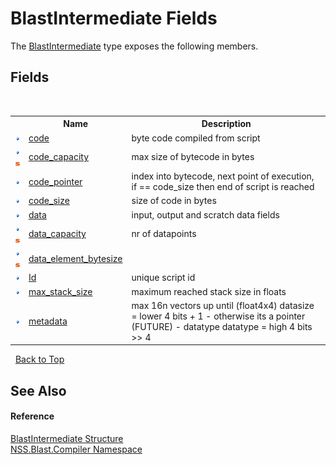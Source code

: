 # BlastIntermediate Fields
 

The <a href="32900304-967e-b7b4-7743-8a10dd78931b.md">BlastIntermediate</a> type exposes the following members.


## Fields
&nbsp;<table><tr><th></th><th>Name</th><th>Description</th></tr><tr><td>![Public field](media/pubfield.gif "Public field")</td><td><a href="b600729d-69c6-e7da-b60d-a12ae52a77ce.md">code</a></td><td>
byte code compiled from script</td></tr><tr><td>![Public field](media/pubfield.gif "Public field")![Static member](media/static.gif "Static member")</td><td><a href="321446d6-7e13-66e5-0458-cbb7721a78b1.md">code_capacity</a></td><td>
max size of bytecode in bytes</td></tr><tr><td>![Public field](media/pubfield.gif "Public field")</td><td><a href="d115736c-a8a6-8e74-0a8b-95fb624179c6.md">code_pointer</a></td><td>
index into bytecode, next point of execution, if == code_size then end of script is reached</td></tr><tr><td>![Public field](media/pubfield.gif "Public field")</td><td><a href="a6a4e6d8-6342-5e0e-d480-73140adb77d1.md">code_size</a></td><td>
size of code in bytes</td></tr><tr><td>![Public field](media/pubfield.gif "Public field")</td><td><a href="df9ce676-9a09-e5b0-3e44-0ca6fe8eb81e.md">data</a></td><td>
input, output and scratch data fields</td></tr><tr><td>![Public field](media/pubfield.gif "Public field")![Static member](media/static.gif "Static member")</td><td><a href="db50f46b-565f-c93b-497f-14704b37c353.md">data_capacity</a></td><td>
nr of datapoints</td></tr><tr><td>![Public field](media/pubfield.gif "Public field")![Static member](media/static.gif "Static member")</td><td><a href="a203d5ba-3b83-988d-8cdc-2d7e3d73f0f2.md">data_element_bytesize</a></td><td></td></tr><tr><td>![Public field](media/pubfield.gif "Public field")</td><td><a href="4d938a0f-b97f-e021-4213-084aa1b003f4.md">Id</a></td><td>
unique script id</td></tr><tr><td>![Public field](media/pubfield.gif "Public field")</td><td><a href="b52f5d99-1327-8c4e-b6f6-3aab432c05d2.md">max_stack_size</a></td><td>
maximum reached stack size in floats</td></tr><tr><td>![Public field](media/pubfield.gif "Public field")</td><td><a href="1b4dd70d-faa4-2645-1467-712f3634a64a.md">metadata</a></td><td>
max 16n vectors up until (float4x4) datasize = lower 4 bits + 1 - otherwise its a pointer (FUTURE) - datatype datatype = high 4 bits >> 4</td></tr></table>&nbsp;
<a href="#blastintermediate-fields">Back to Top</a>

## See Also


#### Reference
<a href="32900304-967e-b7b4-7743-8a10dd78931b.md">BlastIntermediate Structure</a><br /><a href="26a25caa-f50b-92ad-f15c-dbb9db1493ae.md">NSS.Blast.Compiler Namespace</a><br />